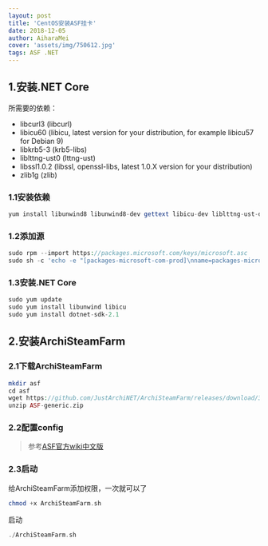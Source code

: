 ```yaml
---
layout: post
title: 'CentOS安装ASF挂卡'
date: 2018-12-05
author: AiharaMei
cover: 'assets/img/750612.jpg'
tags: ASF .NET
---
```


## 1.安装.NET Core

所需要的依赖：
* libcurl3 (libcurl)
* libicu60 (libicu, latest version for your distribution, for example libicu57 for Debian 9)
* libkrb5-3 (krb5-libs)
* liblttng-ust0 (lttng-ust)
* libssl1.0.2 (libssl, openssl-libs, latest 1.0.X version for your distribution)
* zlib1g (zlib)

### 1.1安装依赖

```php
yum install libunwind8 libunwind8-dev gettext libicu-dev liblttng-ust-dev libcurl4-openssl-dev libssl-dev uuid-dev unzip
```
  
### 1.2添加源 

```php
sudo rpm --import https://packages.microsoft.com/keys/microsoft.asc
sudo sh -c 'echo -e "[packages-microsoft-com-prod]\nname=packages-microsoft-com-prod \nbaseurl= https://packages.microsoft.com/yumrepos/microsoft-rhel7.3-prod\nenabled=1\ngpgcheck=1\ngpgkey=https://packages.microsoft.com/keys/microsoft.asc" > /etc/yum.repos.d/dotnetdev.repo'
```
  
### 1.3安装.NET Core

```php
sudo yum update
sudo yum install libunwind libicu
sudo yum install dotnet-sdk-2.1
```
  
## 2.安装ArchiSteamFarm

### 2.1下载ArchiSteamFarm

```php
mkdir asf
cd asf
wget https://github.com/JustArchiNET/ArchiSteamFarm/releases/download/3.4.0.7/ASF-generic.zip
unzip ASF-generic.zip
```
  
### 2.2配置config

> 参考[ASF官方wiki中文版](https://steamcn.com/t187703-1-1)
  
### 2.3启动

给ArchiSteamFarm添加权限，一次就可以了
```php
chmod +x ArchiSteamFarm.sh
```

启动
```php
./ArchiSteamFarm.sh
```
